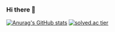 ### Hi there 👋

[![Anurag's GitHub stats](https://github-readme-stats.vercel.app/api?username=DahamChoi)](https://github.com/anuraghazra/github-readme-stats)
[![solved.ac tier](http://mazassumnida.wtf/api/generate_badge?boj=dun04115)](https://solved.ac/dun04115)
